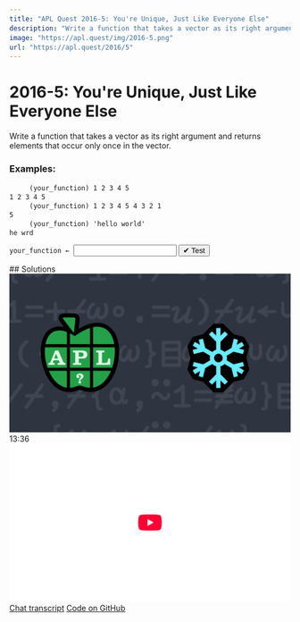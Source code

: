 ```yaml
---
title: "APL Quest 2016-5: You're Unique, Just Like Everyone Else"
description: "Write a function that takes a vector as its right argument and returns elements that occur only once in the vector."
image: "https://apl.quest/img/2016-5.png"
url: "https://apl.quest/2016/5"
---
```


# <span class=s>2016-</span>5: You're Unique, Just Like Everyone Else
Write a function that takes a vector as its right argument and returns elements that occur only once in the vector.

### Examples:

```APL
     (your_function) 1 2 3 4 5
1 2 3 4 5
     (your_function) 1 2 3 4 5 4 3 2 1 
5
     (your_function) 'hello world' 
he wrd
```
<div class="pdiv">
  <code onclick="p_Input.focus()">your_function ← </code><input id="p_Input" autocomplete="off" spellcheck="false" oninput="this.parentElement.querySelector`button`.disabled=false;localStorage.setItem(window.location.pathname,this.value)" onkeypress="subm(event)">
  <button onclick="alert$.next`Testing…`;submitSolution`p`" class="md-button md-button--primary">&#x2714; Test</button>
</div>
<p id="p_Output"></p>
## Solutions
<div onclick="play(this)" title="Video on YouTube" class="yt">
<img alt="Video Thumbnail" src="../../img/2016-5.png">
<time>13:36</time>
<img alt="YouTube" src="../../img/yt-big.png">
</div>
<a href="https://chat.stackexchange.com/transcript/52405?m=62107645#62107645" target="_blank" class="md-button md-button--primary">Chat transcript</a>
<a href="https://github.com/abrudz/apl_quest/tree/main/2016/5.apl" target="_blank" class="md-button md-button--primary right">Code on GitHub</a>

<script>
    testCases={"a":["1 2 3 4 5","1 2 3 4 5 4 3 2 1","'hello world'","10⍴8","⎕A[10⍴17]","?10⍴10","⎕A[?10⍴26]"],"b":["⍬","?(?20)⍴20","?(5+?20)⍴10+?10","⎕A[?(?30)⍴26]","⎕A[?(5+?20)⍴10+?16]"],"f":"{⍵[⍸1=+/⍵∘.=⍵]}"}
    p_Input.value=localStorage.getItem(window.location.pathname)
    play=e=>e.outerHTML=`<iframe src="https://www.youtube.com/embed/zFSFcIskU4U?list=PLYKQVqyrAEj9wDIUyLDGtDAFTKY38BUMN&autoplay=1" title="<span class=s>2016-</span>5: You're Unique, Just Like Everyone Else (APL Quest 2016-5)" frameborder="0" allow="accelerometer; autoplay; clipboard-write; encrypted-media; gyroscope; picture-in-picture; web-share" referrerpolicy="strict-origin-when-cross-origin" allowfullscreen></iframe>`
</script>

